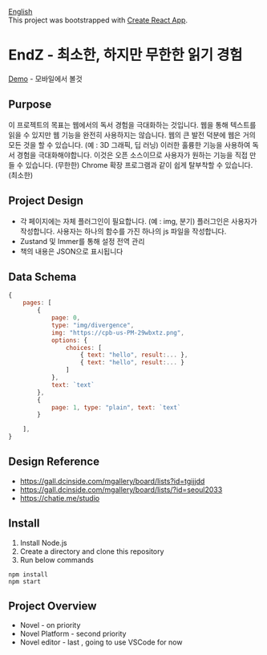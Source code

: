 [English](README.md) \
This project was bootstrapped with [Create React App](https://github.com/facebook/create-react-app).

<h1>  EndZ - 최소한, 하지만 무한한 읽기 경험</h1>

[Demo](https://build-dv43vhph1.now.sh/) - 모바일에서 볼것

## Purpose
이 프로젝트의 목표는 웹에서의 독서 경험을 극대화하는 것입니다. 웹을 통해 텍스트를 읽을 수 있지만 웹 기능을 완전히 사용하지는 않습니다. 웹의 큰 발전 덕분에 웹은 거의 모든 것을 할 수 있습니다. (예 : 3D 그래픽, 딥 러닝) 이러한 훌륭한 기능을 사용하여 독서 경험을 극대화해야합니다.
이것은 오픈 소스이므로 사용자가 원하는 기능을 직접 만들 수 있습니다. (무한한) Chrome 확장 프로그램과 같이 쉽게 탈부착할 수 있습니다. (최소한)



## Project Design
- 각 페이지에는 자체 플러그인이 필요합니다. (예 : img, 분기) 플러그인은 사용자가 작성합니다. 사용자는 하나의 함수를 가진 하나의 js 파일을 작성합니다.
- Zustand 및 Immer를 통해 설정 전역 관리
- 책의 내용은 JSON으로 표시됩니다


## Data Schema
```js
{
    pages: [
        {
            page: 0,
            type: "img/divergence",
            img: "https://cpb-us-PM-29wbxtz.png",
            options: {
                choices: [
                    { text: "hello", result:... },
                    { text: "hello", result:... }
                ]
            },
            text: `text`
        },
        {
            page: 1, type: "plain", text: `text`
        }

    ],
}
```





## Design Reference
-   https://gall.dcinside.com/mgallery/board/lists?id=tgijjdd
-   https://gall.dcinside.com/mgallery/board/lists/?id=seoul2033
-   https://chatie.me/studio



## Install 

1. Install Node.js
2. Create a directory and clone this repository
3. Run below commands

```
npm install
npm start
```


## Project Overview
- Novel - on priority
- Novel Platform - second priority
- Novel editor - last , going to use VSCode for now
